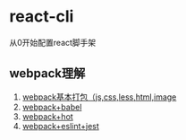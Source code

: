 # react-cli
从0开始配置react脚手架
## webpack理解
1. [webpack基本打包（js,css,less,html,image](./md/base.md)
2. [webpack+babel](./md/babel.md)
3. [webpack+hot](./md/hot.md)
4. [webpack+eslint+jest](./md/eslint.md)